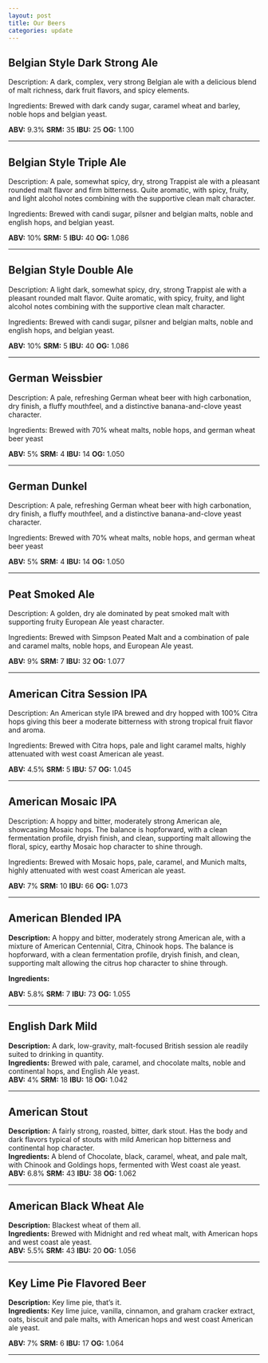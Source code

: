 ```yaml
---
layout: post
title: Our Beers
categories: update
---
```


## Belgian Style Dark Strong Ale
Description:  A dark, complex, very strong Belgian ale with a delicious blend of malt richness, dark fruit flavors, and spicy elements. <br />

Ingredients:  Brewed with dark candy sugar, caramel wheat and barley, noble hops and belgian yeast. <br />

__ABV:__ 9.3%
__SRM:__ 35
__IBU:__ 25
__OG:__ 1.100
___

## Belgian Style Triple Ale
Description:  A pale, somewhat spicy, dry, strong Trappist ale with a pleasant rounded malt flavor and firm bitterness. Quite aromatic, with spicy, fruity, and light alcohol notes combining with the supportive clean malt character. <br />

Ingredients:  Brewed with candi sugar, pilsner and belgian malts, noble and english hops, and belgian yeast.<br />

__ABV:__ 10%
__SRM:__ 5
__IBU:__ 40
__OG:__ 1.086
___

## Belgian Style Double Ale
Description:  A light dark, somewhat spicy, dry, strong Trappist ale with a pleasant rounded malt flavor. Quite aromatic, with spicy, fruity, and light alcohol notes combining with the supportive clean malt character. <br />

Ingredients:  Brewed with candi sugar, pilsner and belgian malts, noble and english hops, and belgian yeast.<br />

__ABV:__ 10%
__SRM:__ 5
__IBU:__ 40
__OG:__ 1.086
___

## German Weissbier
Description:  A pale, refreshing German wheat beer with high carbonation, dry finish, a fluffy mouthfeel, and a distinctive banana-and-clove yeast character. <br />

Ingredients:  Brewed with 70% wheat malts, noble hops, and german wheat beer yeast <br />

__ABV:__ 5%
__SRM:__ 4
__IBU:__ 14
__OG:__ 1.050
___

## German Dunkel 
Description:  A pale, refreshing German wheat beer with high carbonation, dry finish, a fluffy mouthfeel, and a distinctive banana-and-clove yeast character.

Ingredients:  Brewed with 70% wheat malts, noble hops, and german wheat beer yeast <br />

__ABV:__ 5%
__SRM:__ 4
__IBU:__ 14
__OG:__ 1.050
___

## Peat Smoked Ale
Description:  A golden, dry ale dominated by peat smoked malt with supporting fruity European Ale yeast character. <br />

Ingredients:  Brewed with Simpson Peated Malt and a combination of pale and caramel malts, noble hops, and European Ale yeast. <br />

__ABV:__ 9%
__SRM:__ 7
__IBU:__ 32
__OG:__ 1.077
___

## American Citra Session IPA
Description:  An American style IPA  brewed and dry hopped with 100% Citra hops giving this beer a moderate bitterness with strong tropical fruit flavor and aroma. <br />

Ingredients:  Brewed with Citra hops, pale and light caramel malts, highly attenuated with west coast American ale yeast. <br />

__ABV:__ 4.5%
__SRM:__ 5
__IBU:__ 57
__OG:__ 1.045
___

## American Mosaic IPA
Description: A hoppy and bitter, moderately strong American ale, showcasing Mosaic hops.  The balance is hopforward, with a clean fermentation profile, dryish finish, and clean, supporting malt allowing the floral, spicy, earthy Mosaic hop character to shine through. <br />

Ingredients:  Brewed with Mosaic hops, pale, caramel, and Munich malts, highly attenuated with west coast American ale yeast. <br />

__ABV:__ 7%
__SRM:__ 10
__IBU:__ 66
__OG:__ 1.073

___

## American Blended IPA
**Description:** A hoppy and bitter, moderately strong American ale, with a mixture of American Centennial, Citra, Chinook hops.  The balance is hopforward, with a clean fermentation profile, dryish finish, and clean, supporting malt allowing the citrus hop character to shine through. <br />

**Ingredients:**

__ABV:__ 5.8%
__SRM:__ 7
__IBU:__ 73
__OG:__ 1.055
___

## English Dark Mild
**Description:** A dark, low-gravity, malt-focused British session ale readily suited to drinking in quantity.  <br />
**Ingredients:**  Brewed with pale, caramel, and chocolate malts, noble and continental hops, and English Ale yeast. <br />
____ABV:____ 4%
____SRM:____ 18
____IBU:____ 18
____OG:____ 1.042
___

## American Stout
**Description:** A fairly strong, roasted, bitter, dark stout. Has the body and dark flavors typical of stouts with mild American hop bitterness and continental hop character. <br />
**Ingredients:**  A blend of Chocolate, black, caramel, wheat, and pale malt, with Chinook and Goldings hops, fermented with West coast ale yeast. <br />
____ABV:____ 6.8% 
____SRM:____ 43 
____IBU:____ 38 
____OG:____ 1.062 
___

## American Black Wheat Ale
**Description:**  Blackest wheat of them all. <br />
**Ingredients:** Brewed with Midnight and red wheat malt, with American hops and west coast ale yeast. <br />
__ABV:__ 5.5%
__SRM:__ 43
__IBU:__ 20
__OG:__ 1.056
___

## Key Lime Pie Flavored Beer
**Description:**  Key lime pie, that’s it. <br />
**Ingredients:** Key lime juice, vanilla, cinnamon, and graham cracker extract, oats, biscuit and pale malts, with American hops and west coast American ale yeast. <br />

__ABV:__ 7%
__SRM:__ 6
__IBU:__ 17
__OG:__ 1.064
___

